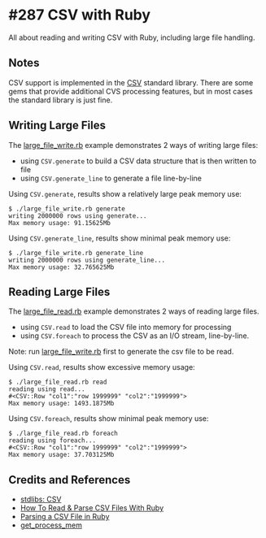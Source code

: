 # #287 CSV with Ruby

All about reading and writing CSV with Ruby, including large file handling.

## Notes

CSV support is implemented in the [CSV](https://ruby-doc.org/3.0.6/stdlibs/csv/CSV.html) standard library.
There are some gems that provide additional CVS processing features, but in most cases the standard library is just fine.

## Writing Large Files

The [large_file_write.rb](./large_file_write.rb) example demonstrates 2 ways of writing large files:

* using `CSV.generate` to build a CSV data structure that is then written to file
* using `CSV.generate_line` to generate a file line-by-line

Using `CSV.generate`, results show a relatively large peak memory use:

    $ ./large_file_write.rb generate
    writing 2000000 rows using generate...
    Max memory usage: 91.15625Mb

Using `CSV.generate_line`, results show minimal peak memory use:

    $ ./large_file_write.rb generate_line
    writing 2000000 rows using generate_line...
    Max memory usage: 32.765625Mb

## Reading Large Files

The [large_file_read.rb](./large_file_read.rb) example demonstrates 2 ways of reading large files.

* using `CSV.read` to load the CSV file into memory for processing
* using `CSV.foreach` to process the CSV as an I/O stream, line-by-line.

Note: run [large_file_write.rb](./large_file_write.rb) first to generate the csv file to be read.

Using `CSV.read`, results show excessive memory usage:

    $ ./large_file_read.rb read
    reading using read...
    #<CSV::Row "col1":"row 1999999" "col2":"1999999">
    Max memory usage: 1493.1875Mb

Using `CSV.foreach`, results show minimal peak memory use:

    $ ./large_file_read.rb foreach
    reading using foreach...
    #<CSV::Row "col1":"row 1999999" "col2":"1999999">
    Max memory usage: 37.703125Mb

## Credits and References

* [stdlibs: CSV](https://ruby-doc.org/3.0.6/stdlibs/csv/CSV.html)
* [How To Read & Parse CSV Files With Ruby](https://www.rubyguides.com/2018/10/parse-csv-ruby/)
* [Parsing a CSV File in Ruby](https://medium.com/swlh/parsing-a-csv-file-in-ruby-6de8afd382c8)
* [get_process_mem](https://rubygems.org/gems/get_process_mem)
